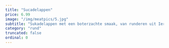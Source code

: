 ```yaml
---
title: "Sucadelappen"
price: 6.99
image: "/img/meatpics/5.jpg"
subtitle: "Sukadelappen met een boterzachte smaak, van runderen uit Ierland. Zachtjes laten sudderen tot het bijna uit elkaar valt. Om eindeloos mee te varieren, bijvoorbeeld in een indonesisch stoofgerecht."
category: "rund"
truncated: false
ordinal: 0
---
```

